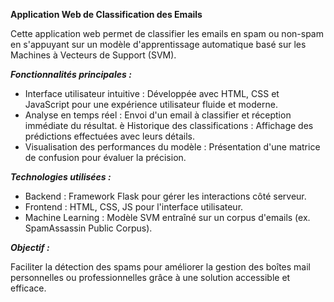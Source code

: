 **Application Web de Classification des Emails**

Cette application web permet de classifier les emails en spam ou non-spam en s'appuyant sur un modèle d'apprentissage automatique basé sur les Machines à Vecteurs de Support (SVM).

***Fonctionnalités principales :***

- Interface utilisateur intuitive : Développée avec HTML, CSS et JavaScript pour une expérience utilisateur fluide et moderne.
- Analyse en temps réel : Envoi d'un email à classifier et réception immédiate du résultat.
è Historique des classifications : Affichage des prédictions effectuées avec leurs détails.
- Visualisation des performances du modèle : Présentation d'une matrice de confusion pour évaluer la précision.
  
***Technologies utilisées :***
  
- Backend : Framework Flask pour gérer les interactions côté serveur.
- Frontend : HTML, CSS, JS pour l'interface utilisateur.
- Machine Learning : Modèle SVM entraîné sur un corpus d'emails (ex. SpamAssassin Public Corpus).
  
***Objectif :***

Faciliter la détection des spams pour améliorer la gestion des boîtes mail personnelles ou professionnelles grâce à une solution accessible et efficace.

